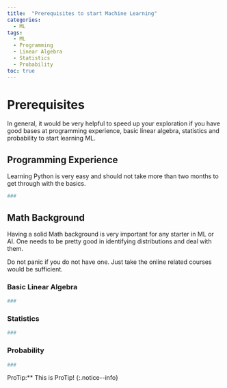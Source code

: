```yaml
---
title:  "Prerequisites to start Machine Learning"
categories: 
  - ML
tags:
  - ML
  - Programming
  - Linear Algebra
  - Statistics 
  - Probability
toc: true
---
```


# Prerequisites

In general, it would be very helpful to speed up your exploration if you have good bases at programming experience, basic linear algebra, statistics and probability to start learning ML.

## Programming Experience

Learning Python is very easy and should not take more than two months to get through with the basics.

```bash
###

```

## Math Background 

Having a solid Math background is very important for any starter in ML or AI. One needs to be pretty good in identifying distributions and deal with them.

Do not panic if you do not have one. Just take the online related courses would be sufficient.

### Basic Linear Algebra

```bash
###

```

### Statistics

```bash
###

```

### Probability

```bash
###

```

ProTip:** This is ProTip! 
{:.notice--info}

